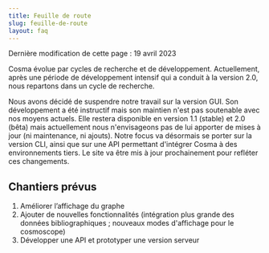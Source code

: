 ```yaml
---
title: Feuille de route
slug: feuille-de-route
layout: faq
---
```


Dernière modification de cette page : 19 avril 2023

Cosma évolue par cycles de recherche et de développement. Actuellement, après une période de développement intensif qui a conduit à la version 2.0, nous repartons dans un cycle de recherche.

Nous avons décidé de suspendre notre travail sur la version GUI. Son développement a été instructif mais son maintien n'est pas soutenable avec nos moyens actuels. Elle restera disponible en version 1.1 (stable) et 2.0 (bêta) mais actuellement nous n'envisageons pas de lui apporter de mises à jour (ni maintenance, ni ajouts). Notre focus va désormais se porter sur la version CLI, ainsi que sur une API permettant d'intégrer Cosma à des environnements tiers. Le site va être mis à jour prochainement pour refléter ces changements.

## Chantiers prévus

1. Améliorer l’affichage du graphe
2. Ajouter de nouvelles fonctionnalités (intégration plus grande des données bibliographiques ; nouveaux modes d'affichage pour le cosmoscope)
3. Développer une API et prototyper une version serveur

